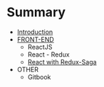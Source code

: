 # Summary

* [Introduction](README.md)
* [FRONT-END](front-end.md)
  * ReactJS
  * React - Redux
  * [React with Redux-Saga](front-end/react-with-redux-saga.md)
* OTHER
  * Gitbook



